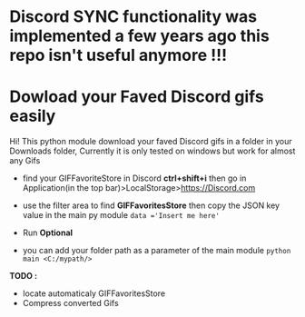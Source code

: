 # Discord SYNC functionality was implemented a few years ago this repo isn't useful anymore !!!


# Dowload your Faved Discord gifs easily

Hi! This python module download your faved Discord gifs in a folder in your Downloads folder, Currently it is only tested on windows but work for almost any Gifs

 - find your GIFFavoriteStore in Discord **ctrl+shift+i** then go in Application(in the top bar)>LocalStorage>https://Discord.com
 - use the filter area to find **GIFFavoritesStore** then copy the JSON key value in the main py module 
 `data ='Insert me here'`
 
 - Run
 **Optional**
 
 - you can add your folder path as a parameter of the main module `python main <C:/mypath/>`
 
**TODO :**
 - locate automaticaly GIFFavoritesStore
 - Compress converted Gifs
 

